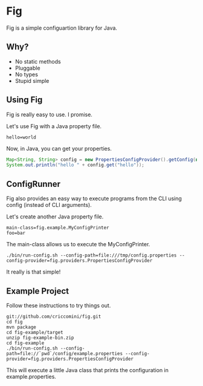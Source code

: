 # Fig

Fig is a simple configuartion library for Java.

## Why?

*   No static methods
*   Pluggable
*   No types
*   Stupid simple

## Using Fig

Fig is really easy to use. I promise.

Let's use Fig with a Java property file.

```
hello=world
```

Now, in Java, you can get your properties.

```java
Map<String, String> config = new PropertiesConfigProvider().getConfig(new URI("file:///tmp/config.properties"))
System.out.println("hello " + config.get("hello"));
```

## ConfigRunner

Fig also provides an easy way to execute programs from the CLI using config (instead of CLI arguments).

Let's create another Java property file.

```
main-class=fig.example.MyConfigPrinter
foo=bar
```
The main-class allows us to execute the MyConfigPrinter.

```
./bin/run-config.sh --config-path=file:///tmp/config.properties --config-provider=fig.providers.PropertiesConfigProvider
```

It really is that simple!

## Example Project

Follow these instructions to try things out.

```
git://github.com/criccomini/fig.git
cd fig
mvn package
cd fig-example/target
unzip fig-example-bin.zip
cd fig-example
./bin/run-config.sh --config-path=file://`pwd`/config/example.properties --config-provider=fig.providers.PropertiesConfigProvider
```

This will execute a little Java class that prints the configuration in example.properties.
